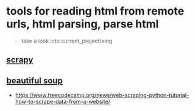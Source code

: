 # tools for reading html from remote urls, html parsing, parse html 
> take a look into current_project/xing
## [scrapy](https://scrapy.org/)
## [beautiful soup](https://realpython.com/beautiful-soup-web-scraper-python/)
  * https://www.freecodecamp.org/news/web-scraping-python-tutorial-how-to-scrape-data-from-a-website/

